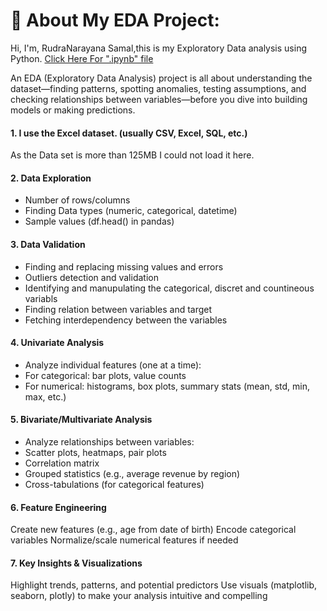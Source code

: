 # 💫 About My EDA Project:
Hi, I'm, RudraNarayana Samal,this is my Exploratory Data analysis  using Python. </a>
<a href = "https://github.com/RudraNSamal2000/EDA_onLive_Banking_Projects/blob/main/EDA_onLive_Banking%20_Data_Sample_project.ipynb" a> Click Here For ".ipynb" file </a></a>

An EDA (Exploratory Data Analysis) project is all about understanding the dataset—finding patterns, spotting anomalies, testing assumptions, and checking relationships between variables—before you dive into building models or making predictions.
 
#### 1. I use the Excel dataset. (usually CSV, Excel, SQL, etc.)
As the Data set is more than 125MB I could not load it here.

#### 2. Data Exploration
- Number of rows/columns
- Finding Data types (numeric, categorical, datetime)
- Sample values (df.head() in pandas)

#### 3. Data Validation
- Finding and replacing missing values and errors
- Outliers detection and validation
- Identifying and manupulating the categorical, discret and countineous variabls
- Finding relation between variables and target
- Fetching interdependency between the variables

#### 4. Univariate Analysis
- Analyze individual features (one at a time):
- For categorical: bar plots, value counts
- For numerical: histograms, box plots, summary stats (mean, std, min, max, etc.)

#### 5. Bivariate/Multivariate Analysis
- Analyze relationships between variables:
- Scatter plots, heatmaps, pair plots
- Correlation matrix
- Grouped statistics (e.g., average revenue by region)
- Cross-tabulations (for categorical features)

#### 6. Feature Engineering
Create new features (e.g., age from date of birth)
Encode categorical variables
Normalize/scale numerical features if needed


#### 7. Key Insights & Visualizations
Highlight trends, patterns, and potential predictors
Use visuals (matplotlib, seaborn, plotly) to make your analysis intuitive and compelling

